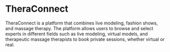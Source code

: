 # TheraConnect
TheraConnect is a platform that combines live modeling, fashion shows, and massage therapy. The platform allows users to browse and select experts in different fields such as live modeling, virtual models, and therapeutic massage therapists to book private sessions, whether virtual or real. 

